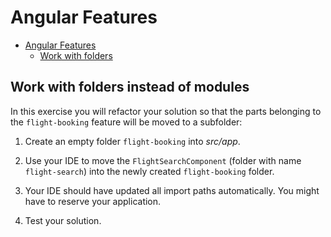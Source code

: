 # Angular Features

- [Angular Features](#angular-features)
  - [Work with folders](#work-with-folders)

## Work with folders instead of modules

In this exercise you will refactor your solution so that the parts belonging to the `flight-booking` feature will be moved to a subfolder:

1. Create an empty folder `flight-booking` into _src/app_.

2. Use your IDE to move the `FlightSearchComponent` (folder with name `flight-search`) into the newly created `flight-booking` folder.

3. Your IDE should have updated all import paths automatically. You might have to reserve your application.

4. Test your solution.
